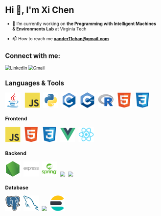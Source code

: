 # Hi 👋, I'm Xi Chen

- 🔭 I’m currently working on **the Programming with Intelligent Machines & Environments Lab** at Virginia Tech

- 📫 How to reach me **xander11chan@gmail.com**

## Connect with me:
[![LinkedIn](link_to_LinkedIn_icon)](https://www.linkedin.com/in/xi-chen-515156231/)
[![Gmail](link_to_Gmail_icon)](xander11chan@gmail.com)

## Languages & Tools
<img src="https://raw.githubusercontent.com/devicons/devicon/master/icons/java/java-original.svg" height="50" style="margin-right: 10px;" />  <img src="https://raw.githubusercontent.com/devicons/devicon/master/icons/javascript/javascript-original.svg" height="50" style="margin-right: 10px;" /><img src="https://raw.githubusercontent.com/devicons/devicon/master/icons/python/python-original.svg" height="50" style="margin-right: 10px;" /><img src="https://raw.githubusercontent.com/devicons/devicon/master/icons/c/c-original.svg" height="50" style="margin-right: 10px;" /><img src="https://raw.githubusercontent.com/devicons/devicon/master/icons/cplusplus/cplusplus-original.svg" height="50" style="margin-right: 10px;" /><img src="https://raw.githubusercontent.com/devicons/devicon/master/icons/r/r-original.svg" height="50" style="margin-right: 10px;" /><img src="https://raw.githubusercontent.com/devicons/devicon/master/icons/html5/html5-original.svg" height="50" style="margin-right: 10px;" /><img src="https://raw.githubusercontent.com/devicons/devicon/master/icons/css3/css3-original.svg" height="50" style="margin-right: 10px;" />

### Frontend
<img src="https://raw.githubusercontent.com/devicons/devicon/master/icons/javascript/javascript-original.svg" height="50" style="margin-right: 10px;" /><img src="https://raw.githubusercontent.com/devicons/devicon/master/icons/html5/html5-original.svg" height="50" style="margin-right: 10px;" /><img src="https://raw.githubusercontent.com/devicons/devicon/master/icons/css3/css3-original.svg" height="50" style="margin-right: 10px;" /><img src="https://raw.githubusercontent.com/devicons/devicon/master/icons/vuejs/vuejs-original.svg" height="50" style="margin-right: 10px;" /><img src="https://raw.githubusercontent.com/devicons/devicon/master/icons/react/react-original.svg" height="50" style="margin-right: 10px;" />

### Backend
<img src="https://raw.githubusercontent.com/devicons/devicon/master/icons/nodejs/nodejs-original.svg" height="50" style="margin-right: 10px;" /><img src="https://raw.githubusercontent.com/devicons/devicon/master/icons/express/express-original-wordmark.svg" height="50" style="margin-right: 10px;" /><img src="https://raw.githubusercontent.com/devicons/devicon/master/icons/spring/spring-original-wordmark.svg" height="50" style="margin-right: 10px;" /><img src="https://img.shields.io/badge/-Sequelize-52B0E7?style=flat-square&logo=sequelize&logoColor=white" height="50" style="margin-right: 10px;" /><img src="https://img.shields.io/badge/-MyBatis--Plus-003545?style=flat-square" height="50" style="margin-right: 10px;" />

### Database
<img src="https://raw.githubusercontent.com/devicons/devicon/master/icons/postgresql/postgresql-original.svg" height="50" style="margin-right: 10px;" /><img src="https://raw.githubusercontent.com/devicons/devicon/master/icons/mysql/mysql-original.svg" height="50" style="margin-right: 10px;" /><img src="https://www.vectorlogo.zone/logos/firebase/firebase-icon.svg" height="50" style="margin-right: 10px;" /><img src="https://raw.githubusercontent.com/devicons/devicon/master/icons/elasticsearch/elasticsearch-original.svg" height="50" style="margin-right: 10px;" />
